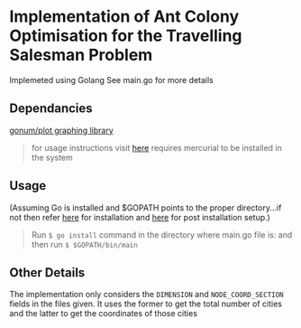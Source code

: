 # Implementation of Ant Colony Optimisation for the Travelling Salesman Problem

Implemeted using Golang
See main.go for more details
## Dependancies
[gonum/plot graphing library](https://github.com/gonum/plot)
>for usage instructions visit [here](https://godoc.org/github.com/gonum/plot)
requires mercurial to be installed in the system
## Usage
(Assuming Go is installed and $GOPATH points to the proper directory...if not then refer [here](https://golang.org/doc/install) for installation and  [here](https://golang.org/doc/code.html) for post installation setup.)

>Run `$ go install` command in the directory where main.go file is:
and then run 
`$ $GOPATH/bin/main`
## Other Details
The implementation only considers the ```DIMENSION``` and ```NODE_COORD_SECTION``` fields in the files given. It uses the former to get the total number of cities and the latter to get the coordinates of those cities 